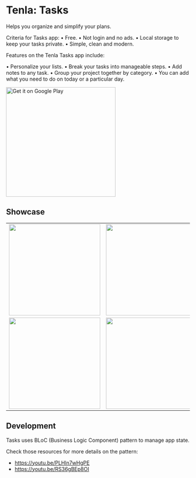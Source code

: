 # Tenla: Tasks
Helps you organize and simplify your plans.

Criteria for Tasks app:
• Free.
• Not login and no ads.
• Local storage to keep your tasks private.
• Simple, clean and modern.

Features on the Tenla Tasks app include:

• Personalize your lists.
• Break your tasks into manageable steps.
• Add notes to any task.
• Group your project together by category.
• You can add what you need to do on today or a particular day.

<a href='https://play.google.com/store/apps/details?id=com.tenla.tasks&utm_source=github&pcampaignid=pcampaignidMKT-Other-global-all-co-prtnr-py-PartBadge-Mar2515-1'><img alt='Get it on Google Play' src='https://play.google.com/intl/en_us/badges/static/images/badges/en_badge_web_generic.png' width="300"/></a>

## Showcase
<table>
<tr>
  <td>
    <img src="https://github.com/tenla/tasks/blob/master/docs/images/image (1).jpg" width="250" />
  </td>
  <td>
    <img src="https://github.com/tenla/tasks/blob/master/docs/images/image (2).jpg" width="250" />
  </td>
  <td>
    <img src="https://github.com/tenla/tasks/blob/master/docs/images/image (3).jpg" width="250" />
  </td>
  <td>
    <img src="https://github.com/tenla/tasks/blob/master/docs/images/image (4).jpg" width="250" />
  </td>
</tr>
<tr>
  <td>
    <img src="https://github.com/tenla/tasks/blob/master/docs/images/image (5).jpg" width="250" />
  </td>
  <td>
    <img src="https://github.com/tenla/tasks/blob/master/docs/images/image (6).jpg" width="250" />
  </td>
  <td>
    <img src="https://github.com/tenla/tasks/blob/master/docs/images/image (7).jpg" width="250" />
  </td>
  <td>
    <img src="https://github.com/tenla/tasks/blob/master/docs/images/image (8).jpg" width="250" />
  </td>
</tr>
</table>

## Development
Tasks uses BLoC (Business Logic Component) pattern to manage app state.

Check those resources for more details on the pattern:
- https://youtu.be/PLHln7wHgPE
- https://youtu.be/RS36gBEp8OI
